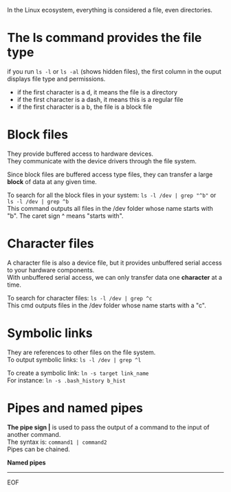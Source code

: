 In the Linux ecosystem, everything is considered a file, even directories.  

# The ls command provides the file type

if you run `ls -l` or `ls -al` (shows hidden files), the first column in the ouput displays file type and permissions.  
- if the first character is a d, it means the file is a directory
- if the first character is a dash, it means this is a regular file
- if the first character is a b, the file is a block file

# Block files

They provide buffered access to hardware devices.  
They communicate with the device drivers through the file system.  

Since block files are buffered access type files, they can transfer a large **block** of data at any given time.  

To search for all the block files in your system: `ls -l /dev | grep "^b"`  or `ls -l /dev | grep ^b`  
This command outputs all files in the /dev folder whose name starts with "b". The caret sign ^ means "starts with".  

# Character files

A character file is also a device file, but it provides unbuffered serial access to your hardware components.  
With unbuffered serial access, we can only transfer data one **character** at a time.  

To search for character files: `ls -l /dev | grep ^c`  
This cmd outputs files in the /dev folder whose name starts with a "c".  

# Symbolic links

They are references to other files on the file system.  
To output symbolic links: `ls -l /dev | grep ^l`  

To create a symbolic link: `ln -s target link_name`  
For instance: `ln -s .bash_history b_hist`  

# Pipes and named pipes

**The pipe sign |** is used to pass the output of a command to the input of another command.  
The syntax is: `command1 | command2`  
Pipes can be chained.  

**Named pipes** 




---
EOF
